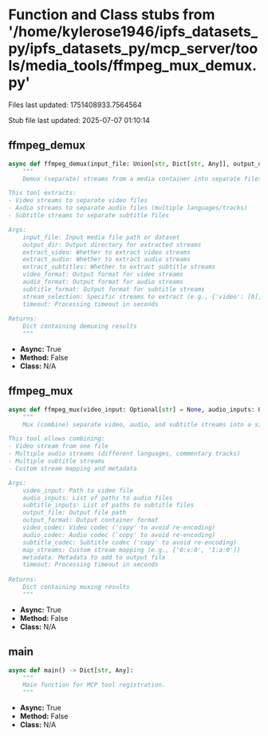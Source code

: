 # Function and Class stubs from '/home/kylerose1946/ipfs_datasets_py/ipfs_datasets_py/mcp_server/tools/media_tools/ffmpeg_mux_demux.py'

Files last updated: 1751408933.7564564

Stub file last updated: 2025-07-07 01:10:14

## ffmpeg_demux

```python
async def ffmpeg_demux(input_file: Union[str, Dict[str, Any]], output_dir: str, extract_video: bool = True, extract_audio: bool = True, extract_subtitles: bool = True, video_format: str = "mp4", audio_format: str = "mp3", subtitle_format: str = "srt", stream_selection: Optional[Dict[str, List[int]]] = None, timeout: int = 300) -> Dict[str, Any]:
    """
    Demux (separate) streams from a media container into separate files.

This tool extracts:
- Video streams to separate video files
- Audio streams to separate audio files (multiple languages/tracks)
- Subtitle streams to separate subtitle files

Args:
    input_file: Input media file path or dataset
    output_dir: Output directory for extracted streams
    extract_video: Whether to extract video streams
    extract_audio: Whether to extract audio streams
    extract_subtitles: Whether to extract subtitle streams
    video_format: Output format for video streams
    audio_format: Output format for audio streams
    subtitle_format: Output format for subtitle streams
    stream_selection: Specific streams to extract (e.g., {'video': [0], 'audio': [0, 1]})
    timeout: Processing timeout in seconds
    
Returns:
    Dict containing demuxing results
    """
```
* **Async:** True
* **Method:** False
* **Class:** N/A

## ffmpeg_mux

```python
async def ffmpeg_mux(video_input: Optional[str] = None, audio_inputs: Optional[List[str]] = None, subtitle_inputs: Optional[List[str]] = None, output_file: str = "", output_format: Optional[str] = None, video_codec: str = "copy", audio_codec: str = "copy", subtitle_codec: str = "copy", map_streams: Optional[List[str]] = None, metadata: Optional[Dict[str, str]] = None, timeout: int = 300) -> Dict[str, Any]:
    """
    Mux (combine) separate video, audio, and subtitle streams into a single container.

This tool allows combining:
- Video stream from one file
- Multiple audio streams (different languages, commentary tracks)
- Multiple subtitle streams
- Custom stream mapping and metadata

Args:
    video_input: Path to video file
    audio_inputs: List of paths to audio files
    subtitle_inputs: List of paths to subtitle files
    output_file: Output file path
    output_format: Output container format
    video_codec: Video codec ('copy' to avoid re-encoding)
    audio_codec: Audio codec ('copy' to avoid re-encoding)
    subtitle_codec: Subtitle codec ('copy' to avoid re-encoding)
    map_streams: Custom stream mapping (e.g., ['0:v:0', '1:a:0'])
    metadata: Metadata to add to output file
    timeout: Processing timeout in seconds
    
Returns:
    Dict containing muxing results
    """
```
* **Async:** True
* **Method:** False
* **Class:** N/A

## main

```python
async def main() -> Dict[str, Any]:
    """
    Main function for MCP tool registration.
    """
```
* **Async:** True
* **Method:** False
* **Class:** N/A
